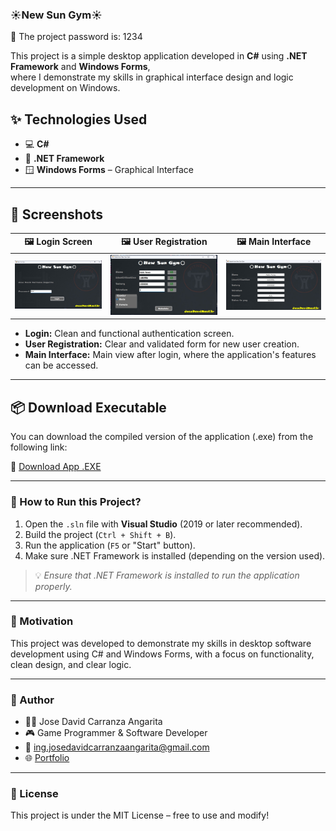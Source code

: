 ﻿### ☀️New Sun Gym☀️

🔑 The project password is: 1234

This project is a simple desktop application developed in **C#** using **.NET Framework** and **Windows Forms**,  
where I demonstrate my skills in graphical interface design and logic development on Windows.

## ✨ Technologies Used

- 💻 **C#**
- 🧩 **.NET Framework**
- 🪟 **Windows Forms** – Graphical Interface

---

## 📸 Screenshots

| 🖼️ Login Screen | 🖼️ User Registration | 🖼️ Main Interface |
|------------------|------------------------|---------------------|
| [![Login](./Data/Login.jpg)](./Data/Login.jpg) | [![Register](./Data/CalculatePayment.jpg)](./Data/CalculatePayment.jpg) | [![Main Interface](./Data/ReportPayment.jpg)](./Data/ReportPayment.jpg) |

- **Login:** Clean and functional authentication screen.  
- **User Registration:** Clear and validated form for new user creation.  
- **Main Interface:** Main view after login, where the application's features can be accessed.

---

## 📦 Download Executable

You can download the compiled version of the application (.exe) from the following link:

🔗 [Download App .EXE](https://drive.google.com/file/d/1GFZHM0AyrETUiE0BWYisvLpCqEkynefu/view?usp=sharing)


---

### 🚀 How to Run this Project?

1. Open the `.sln` file with **Visual Studio** (2019 or later recommended).
2. Build the project (`Ctrl + Shift + B`).
3. Run the application (`F5` or "Start" button).
4. Make sure .NET Framework is installed (depending on the version used).

> 💡 *Ensure that .NET Framework is installed to run the application properly.*

---

### 🧠 Motivation

This project was developed to demonstrate my skills in desktop software development using C# and Windows Forms, with a focus on functionality, clean design, and clear logic.

---

### 🙌 Author

- 👨‍💻 Jose David Carranza Angarita  
- 🎮 Game Programmer & Software Developer  
- 📧 ing.josedavidcarranzaangarita@gmail.com  
- 🌐 [Portfolio](https://jose-david-carranza-unity-developer.netlify.app/)

---

### 📜 License

This project is under the MIT License – free to use and modify!
